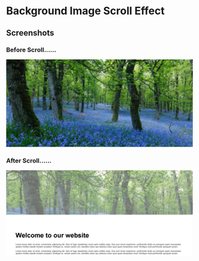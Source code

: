 # Background Image Scroll Effect

## Screenshots

### Before Scroll......

![screenshot 1](img1.png)

### After Scroll......

![screenshot 1](img2.png)

